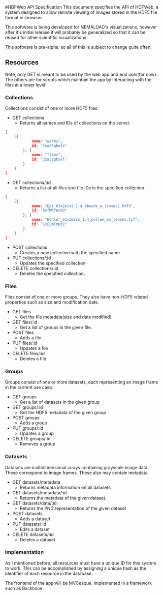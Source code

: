 #HDFWeb API Specification
This document specifies the API of HDFWeb, a system designed to allow remote viewing of images stored in the HDF5 file format in-browser. 

This software is being developed for NEMALOAD's visualizations, however after it's initial release it will probably be generalized so that it can be reused for other scientific visualizations.

This software is pre-alpha, so all of this is subject to change quite often.

## Resources

Note, only GET is meant to be used by the web app and end user(for now). The others are for scripts which maintain the app by interacting with the files at a lower level.

### Collections
Collections consist of one or more HDF5 files.
* GET collections
	* Returns all names and IDs of collections on the server.

```json
{
    [{
            name: "worms",
            id: "5sa35gbmle"
        }, {
            name: "flies",
            id: "2za32gb5el"
        }
    ]
}
```

* GET collections/:id
	* Returns a list of all files and file IDs in the specified collection
	
```json
{
    [{
            name: "Epi_63xZeiss_1.4_3beads_w_lenses1.hdf5",
            id: "AofWKYWz6Q"
        }, {
            name: "Kohler_63xZeiss_1.4_pollen_wo_lenses.tif",
            id: "GiELmFmpdZ"
        }
    ]
}
```

* POST collections
	* Creates a new collection with the specified name
* PUT collections/:id
	* Updates the specified collection
* DELETE collections/:id
	* Deletes the specified collection.

### Files

Files consist of one or more groups. They also have non-HDF5 related properties such as size and modification date.
* GET files
	* Get the file metadata(size and date modified)
* GET files/:id
	* Get a list of groups in the given file.
* POST files
	* Adds a file
* PUT files/:id
	* Updates a file
* DELETE files/:id
	* Deletes a file

### Groups

Groups consist of one or more datasets, each representing an image frame in the current use case.
* GET groups
	* Get a list of datasets in the given group
* GET groups/:id
	* Get the HDF5 metadata of the given group
* POST groups
	* Adds a group
* PUT groups/:id
	* Updates a group
* DELETE groups/:id
	* Removes a group

### Datasets

Datasets are multidimensional arrays containing grayscale image data. These correspond to image frames. These also may contain metadata.
* GET datasets/metadata
	* Returns metadata information on all datasets
* GET datasets/metadata/:id
	* Returns the metadata of the given dataset.
* GET datasets/data/:id
	* Returns the PNG representation of the given dataset
* POST datasets
	* Adds a dataset
* PUT datasets/:id
	* Edits a dataset
* DELETE datasets/:id
	* Deletes a dataset


### Implementation
As I mentioned before, all resources must have a unique ID for this system to work. This can be accomplished by assigning a unique hash as the identifier of each resource in the database.

The frontend of the app will be MVCesque, implemented in a framework such as Backbone.

